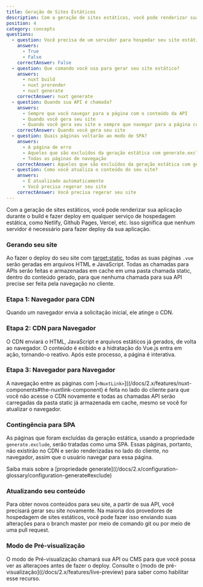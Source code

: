 ```yaml
---
title: Geração de Sites Estáticos
description: Com a geração de sites estáticos, você pode renderizar sua aplicação durante o build e fazer deploy em qualquer serviço de hospedagem estática como Netlify, Github Pages, Vercel, etc.
position: 4
category: concepts
questions:
  - question: Você precisa de um servidor para hospedar seu site estático?
    answers:
      - True
      - False
    correctAnswer: False
  - question: Que comando você usa para gerar seu site estático?
    answers:
      - nuxt build
      - nuxt prerender
      - nuxt generate
    correctAnswer: nuxt generate
  - question: Quando sua API é chamada?
    answers:
      - Sempre que você navegar para a página com o conteúdo da API
      - Quando você gera seu site
      - Quando você gera seu site e sempre que navegar para a página com o conteúdo da API
    correctAnswer: Quando você gera seu site
  - question: Quais páginas voltarão ao modo de SPA?
    answers:
      - A página de erro
      - Aqueles que são excluídos da geração estática com generate.exclude
      - Todas as páginas de navegação
    correctAnswer: Aqueles que são excluídos da geração estática com generate.exclude
  - question: Como você atualiza o conteúdo do seu site?
    answers:
      - É atualizado automaticamente
      - Você precisa regerar seu site
    correctAnswer: Você precisa regerar seu site
---
```


Com a geração de sites estáticos, você pode renderizar sua aplicação durante o build e fazer deploy em qualquer serviço de hospedagem estática, como Netlify, Github Pages, Vercel, etc. Isso significa que nenhum servidor é necessário para fazer deploy da sua aplicação.

### Gerando seu site

Ao fazer o deploy do seu site com [target:static](/docs/2.x/features/deployment-targets#static-hosting), todas as suas páginas `.vue` serão geradas em arquivos HTML e JavaScript. Todas as chamadas para APIs serão feitas e armazenadas em cache em uma pasta chamada static, dentro do conteúdo gerado, para que nenhuma chamada para sua API precise ser feita pela navegação no cliente.

### Etapa 1: Navegador para CDN

Quando um navegador envia a solicitação inicial, ele atinge o CDN.

### Etapa 2: CDN para Navegador

O CDN enviará o HTML, JavaScript e arquivos estáticos já gerados, de volta ao navegador. O conteúdo é exibido e a hidratação do Vue.js entra em ação, tornando-o reativo. Após este processo, a página é interativa.

### Etapa 3: Navegador para Navegador

A navegação entre as páginas com [`<NuxtLink>`]((/docs/2.x/features/nuxt-components#the-nuxtlink-component) é feita no lado do cliente para que você não acesse o CDN novamente e todas as chamadas API serão carregadas da pasta static já armazenada em cache, mesmo se você for atualizar o navegador.

### Contingência para SPA

As páginas que foram excluídas da geração estática, usando a propriedade `generate.exclude`, serão tratadas como uma SPA. Essas páginas, portanto, não existirão no CDN e serão renderizadas no lado do cliente, no navegador, assim que o usuário navegar para essa página.

<base-alert type="next">

Saiba mais sobre a [propriedade generate]((/docs/2.x/configuration-glossary/configuration-generate#exclude)

</base-alert>

### Atualizando seu conteúdo

Para obter novos conteúdos para seu site, a partir de sua API, você precisará gerar seu site novamente. Na maioria dos provedores de hospedagem de sites estáticos, você pode fazer isso enviando suas alterações para o branch master por meio de comando git ou por meio de uma pull request.

### Modo de Pré-visualização

O modo de Pré-visualização chamará sua API ou CMS para que você possa ver as alteraçoes antes de fazer o deploy. Consulte o [modo de pré-visualização]((/docs/2.x/features/live-preview) para saber como habilitar esse recurso.

<quiz :questions="questions"></quiz>
